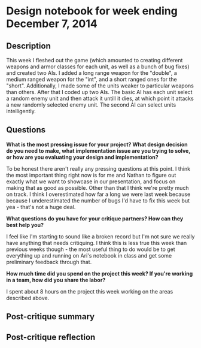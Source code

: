 # Design notebook for week ending December 7, 2014

## Description

This week I fleshed out the game (which amounted to creating different weapons and armor classes for each unit, as well as a bunch of bug fixes) and created two AIs. I added a long range weapon for the "double", a medium ranged weapon for the "int", and a short ranged ones for the "short". Additionally, I made some of the units weaker to particular weapons than others. After that I coded up two AIs. The basic AI has each unit select a random enemy unit and then attack it untill it dies, at which point it attacks a new randomly selected enemy unit. The second AI can select units intelligently. 

## Questions

**What is the most pressing issue for your project? What design decision do
you need to make, what implementation issue are you trying to solve, or how
are you evaluating your design and implementation?**

To be honest there aren't really any pressing questions at this point. I think the most important thing right
now is for me and Nathan to figure out exactly what we want to showcase in our presentation, and focus on making that as good as possible. Other than that I think we're pretty much on track. I think I overestimated how far a long we were last week because because I underestimated the number of bugs I'd have to fix this week but yea - that's not a huge deal. 

**What questions do you have for your critique partners? How can they best help
you?**

I feel like I'm starting to sound like a broken record but I'm not sure we really have
anything that needs critiquing. I think this is less true this week than previous weeks though - the
most useful thing to do would be to get everything up and running on Ari's notebook in class and
get some preliminary feedback through that. 

**How much time did you spend on the project this week? If you're working in a
team, how did you share the labor?**

I spent about 8 hours on the project this week working on the areas described above.
## Post-critique summary

## Post-critique reflection
